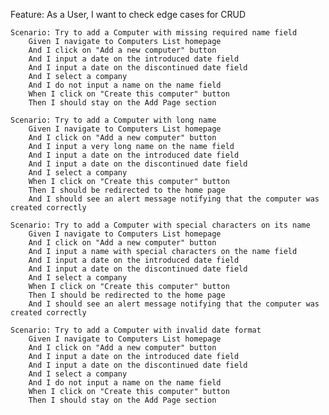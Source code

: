   Feature: As a User, I want to check edge cases for CRUD

    Scenario: Try to add a Computer with missing required name field
        Given I navigate to Computers List homepage
        And I click on "Add a new computer" button
        And I input a date on the introduced date field
        And I input a date on the discontinued date field
        And I select a company
        And I do not input a name on the name field
        When I click on "Create this computer" button
        Then I should stay on the Add Page section

    Scenario: Try to add a Computer with long name
        Given I navigate to Computers List homepage
        And I click on "Add a new computer" button
        And I input a very long name on the name field
        And I input a date on the introduced date field
        And I input a date on the discontinued date field
        And I select a company
        When I click on "Create this computer" button
        Then I should be redirected to the home page
        And I should see an alert message notifying that the computer was created correctly

    Scenario: Try to add a Computer with special characters on its name
        Given I navigate to Computers List homepage
        And I click on "Add a new computer" button
        And I input a name with special characters on the name field
        And I input a date on the introduced date field
        And I input a date on the discontinued date field
        And I select a company
        When I click on "Create this computer" button
        Then I should be redirected to the home page
        And I should see an alert message notifying that the computer was created correctly

    Scenario: Try to add a Computer with invalid date format
        Given I navigate to Computers List homepage
        And I click on "Add a new computer" button
        And I input a date on the introduced date field
        And I input a date on the discontinued date field
        And I select a company
        And I do not input a name on the name field
        When I click on "Create this computer" button
        Then I should stay on the Add Page section